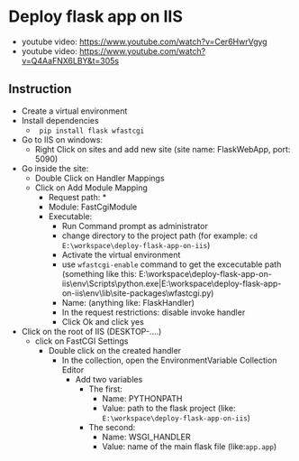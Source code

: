 # Deploy flask app on IIS


- youtube video: https://www.youtube.com/watch?v=Cer6HwrVgyg
- youtube video: https://www.youtube.com/watch?v=Q4AaFNX6LBY&t=305s


## Instruction

- Create a virtual environment
- Install dependencies
    - ``` pip install flask wfastcgi```
- Go to IIS on windows:
    - Right Click on sites and add new site (site name: FlaskWebApp, port: 5090)
- Go inside the site:
    - Double Click on Handler Mappings 
    - Click on Add Module Mapping
        - Request path: *
        - Module: FastCgiModule
        - Executable:
            - Run Command prompt as administrator
            - change directory to the project path (for example: ```cd E:\workspace\deploy-flask-app-on-iis```)
            - Activate the virtual environment
            - use ```wfastcgi-enable``` command to get the excecutable path (something like this: E:\workspace\deploy-flask-app-on-iis\env\Scripts\python.exe|E:\workspace\deploy-flask-app-on-iis\env\lib\site-packages\wfastcgi.py)
            - Name: (anything like: FlaskHandler)
            - In the request restrictions: disable invoke handler
            - Click Ok and click yes
- Click on the root of IIS (DESKTOP-....)
    - click on FastCGI Settings
        - Double click on the created handler
            - In the collection, open the EnvironmentVariable Collection Editor
                - Add two variables
                    - The first:
                        - Name: PYTHONPATH
                        - Value: path to the flask project (like: ```E:\workspace\deploy-flask-app-on-iis```)
                    - The second:
                        - Name: WSGI_HANDLER
                        - Value: name of the main flask file (like:```app.app```)